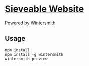 # [Sieveable Website](http://sieveable.io)

Powered by [Wintersmith](http://wintersmith.io)

## Usage

```
npm install
npm install -g wintersmith
wintersmith preview

```

